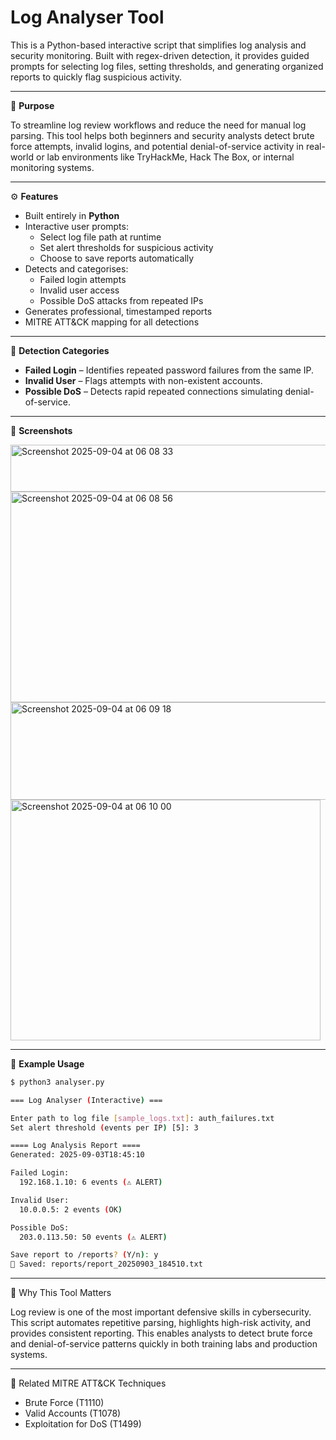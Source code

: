 # Log Analyser Tool  

This is a Python-based interactive script that simplifies log analysis and security monitoring. Built with regex-driven detection, it provides guided prompts for selecting log files, setting thresholds, and generating organized reports to quickly flag suspicious activity.  

---

🎯 **Purpose**  

To streamline log review workflows and reduce the need for manual log parsing. This tool helps both beginners and security analysts detect brute force attempts, invalid logins, and potential denial-of-service activity in real-world or lab environments like TryHackMe, Hack The Box, or internal monitoring systems.  

---

⚙️ **Features**  

- Built entirely in **Python**  
- Interactive user prompts:  
  - Select log file path at runtime  
  - Set alert thresholds for suspicious activity  
  - Choose to save reports automatically  
- Detects and categorises:  
  - Failed login attempts  
  - Invalid user access  
  - Possible DoS attacks from repeated IPs  
- Generates professional, timestamped reports  
- MITRE ATT&CK mapping for all detections  

---

🧪 **Detection Categories**  

- **Failed Login** – Identifies repeated password failures from the same IP.  
- **Invalid User** – Flags attempts with non-existent accounts.  
- **Possible DoS** – Detects rapid repeated connections simulating denial-of-service.  

---

📸 **Screenshots**  

<img width="694" height="75" alt="Screenshot 2025-09-04 at 06 08 33" src="https://github.com/user-attachments/assets/03ba897a-1387-4b74-823b-3d478cd65709" />

<img width="600" height="337" alt="Screenshot 2025-09-04 at 06 08 56" src="https://github.com/user-attachments/assets/fc00133b-09bf-4d63-999f-38afdf22cdb5" />

<img width="752" height="156" alt="Screenshot 2025-09-04 at 06 09 18" src="https://github.com/user-attachments/assets/5fee2c52-a22a-4d06-93e3-bc14e6cdfc59" />

<img width="496" height="385" alt="Screenshot 2025-09-04 at 06 10 00" src="https://github.com/user-attachments/assets/84874cc5-ba82-4d9d-ba36-07a988220655" />

---

🚀 **Example Usage**  

```bash
$ python3 analyser.py

=== Log Analyser (Interactive) ===

Enter path to log file [sample_logs.txt]: auth_failures.txt  
Set alert threshold (events per IP) [5]: 3  

==== Log Analysis Report ====  
Generated: 2025-09-03T18:45:10  

Failed Login:  
  192.168.1.10: 6 events (⚠️ ALERT)  

Invalid User:  
  10.0.0.5: 2 events (OK)  

Possible DoS:  
  203.0.113.50: 50 events (⚠️ ALERT)  

Save report to /reports? (Y/n): y  
💾 Saved: reports/report_20250903_184510.txt  
```

---

🧠 Why This Tool Matters

Log review is one of the most important defensive skills in cybersecurity. This script automates repetitive parsing, highlights high-risk activity, and provides consistent reporting. This enables analysts to detect brute force and denial-of-service patterns quickly in both training labs and production systems.

---

📎 Related MITRE ATT&CK Techniques

- Brute Force (T1110)
- Valid Accounts (T1078) 
- Exploitation for DoS (T1499) 
